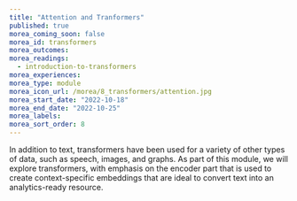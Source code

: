 ```yaml
---
title: "Attention and Tranformers"
published: true
morea_coming_soon: false
morea_id: transformers
morea_outcomes:
morea_readings:
  - introduction-to-transformers 
morea_experiences:
morea_type: module
morea_icon_url: /morea/8_transformers/attention.jpg
morea_start_date: "2022-10-18"
morea_end_date: "2022-10-25"
morea_labels:
morea_sort_order: 8
---
```

In addition to text, transformers have been used for a variety of other types of data, such as speech, images, and graphs. As part of this module, we will explore transformers, with emphasis on the encoder part that is used to create context-specific embeddings that are ideal to convert text into an analytics-ready resource.